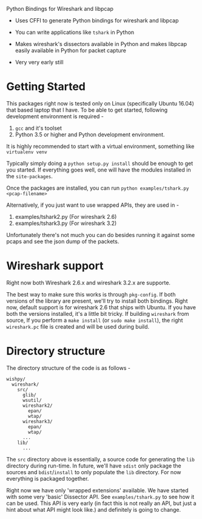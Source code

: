 Python Bindings for Wireshark and libpcap

- Uses CFFI to generate Python bindings for wireshark and libpcap
- You can write applications like `tshark` in Python
- Makes wireshark's dissectors available in Python and makes libpcap
  easily available in Python for packet capture

- Very very early still

# Getting Started

This packages right now is tested only on Linux (specifically Ubuntu 16.04)
that based laptop that I have. To be able to get started, following
development environment is required -

1. `gcc` and it's toolset
2. Python 3.5 or higher and Python development environment.

It is highly recommended to start with a virtual environment, something like
`virtualenv venv`

Typically simply doing a `python setup.py install` should be enough to get
you started. If everything goes well, one will have the modules installed
in the `site-packages`.

Once the packages are installed, you can run `python examples/tshark.py <pcap-filename>`

Alternatively, if you just want to use wrapped APIs, they are used in -
1. examples/tshark2.py (For wireshark 2.6)
2. examples/tshark3.py (For wireshark 3.2)

Unfortunately there's not much you can do besides running it against some pcaps
and see the json dump of the packets.

# Wireshark support

Right now both Wireshark 2.6.x and wireshark 3.2.x are supporte.

The best way to make sure this works is through `pkg-config`. If both versions
of the library are present, we'll try to install both bindings. Right now,
default support is for wireshark 2.6 that ships with Ubuntu.
If you have both the versions installed, it's a little bit tricky. If building
`wireshark` from source, If you perform a `make install` (or `sudo make install`),
the right `wireshark.pc` file is created and will be used during build.

# Directory structure

The directory structure of the code is as follows -

```
wishpy/
  wireshark/
    src/
      glib/
      wsutil/
      wireshark2/
        epan/
        wtap/
      wireshark3/
        epan/
        wtap/
      ...
    lib/
      ...
```
The `src` directory above is essentially, a source code for generating the
`lib` directory during run-time. In future, we'll have `sdist` only package
the sources and `bdist`/`install` to only populate the `lib` directory. For
now everything is packaged together.

Right now we have only 'wrapped extensions' available.
We have started with some very 'basic' Dissector API. See `examples/tshark.py` to see how it can be used.
This API is very early (in fact this is not really an API, but just a hint about what API might look like.)
and definitely is going to change.

